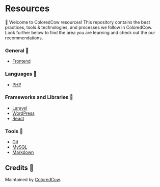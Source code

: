 # Resources
:wave: Welcome to ColoredCow resources! This repository contains the best practices, tools & technologies, and processes we follow in ColoredCow. Look further below to find the area you are learning and check out the our recommendations.


### General :star2:

- [Frontend](frontend/)

### Languages :ice_cream:

- [PHP](php/)

### Frameworks and Libraries :rocket:

- [Laravel](laravel/)
- [WordPress](wordpress/)
- [React](react/)

### Tools :nut_and_bolt:

- [Git](git-github/)
- [MySQL](mysql/)
- [Markdown](git-github/markdown.md)

## Credits :raised_hands:

Maintained by [ColoredCow](https://coloredcow.com).
